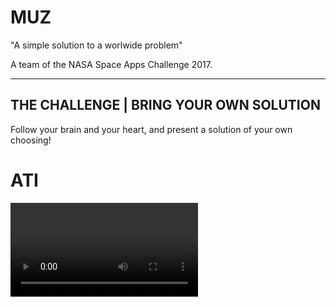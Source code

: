 # MUZ
"A simple solution to a worlwide problem"

A team of the NASA Space Apps Challenge 2017.

---

[//]: # (Image References)
[ATI]: ./ATI%20logo%20copia.png

## THE CHALLENGE | BRING YOUR OWN SOLUTION
Follow your brain and your heart, and present a solution of your own choosing!

# ATI
<video>

### A Flood Early Warning System based on SMS messages

![ATI logo][ATI]

## Mission
This project looks forward to creating a system able to warn people in vulnerable situations on upcoming floods so that they can act in advance.
We are deeply motivated by the [Sustainable Development Goal (SDG) 1.5, adopted by the United Nations General Assembly](https://sustainabledevelopment.un.org/post2015/transformingourworld).
On our first approach, we focused on the local city of Comodoro Rivadavia, Chubut, Argentina. This choice has been made as it was severely damaged by a huge flood last month. This has repeated over the last years. The topology of the surroundings and the rainfall increase make this a vulnerable city.

## How it works
It's actually pretty simple. The system uses data from The Weather Company and runs Machine Learning algorithms to make a forecast of the probability of floods in the next 12 hours. In particular, it takes in measurements of the temperature, barometric pressure, wind direction and speed and clouds shape to make predictions based on an Artificial Intelligence model trained with historical data of the region. When the output probability exceeds a predefined level the system fires an alert. This consists on broadcasting a warning SMS message to every cell phone connected to the antennas near the natural hazard.

## The message
The warning message provides information on shelter locations for people as well as livestock. It also gives critical advice on leaving their belongings at home and danger zones:

```
IMMINENT FLOOD ALERT - 95% probability of flood within the next 12hs in your area.

Your nearest evacuation center is located in Av. San Martin 3944. Go to the center ASAP.

Send 1 for more info on how to protect your loved ones and possessions.

- ATI, your flood early warning system.
```

## Resources
- IBM Bluemix / The Weather Company API
- Keras
- Tensorflow
- Python
- Fruits and pizzas
